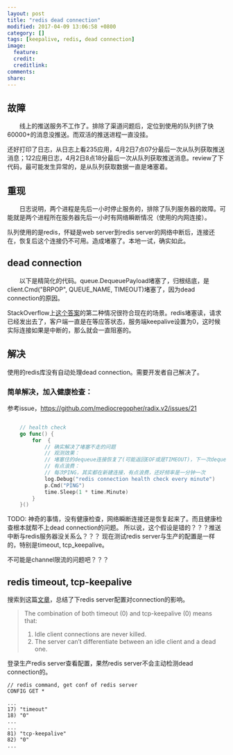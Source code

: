 ```yaml
---
layout: post
title: "redis dead connection"
modified: 2017-04-09 13:06:58 +0800
category: []
tags: [keepalive, redis, dead connection]
image:
  feature: 
  credit: 
  creditlink: 
comments: 
share: 
---
```


## 故障
&emsp;&emsp;线上的推送服务不工作了。排除了渠道问题后，定位到使用的队列挤了快60000+的消息没推送。而双活的推送进程一直没挂。

还好打印了日志，从日志上看235应用，4月2日7点07分最后一次从队列获取推送消息；122应用日志，4月2日8点18分最后一次从队列获取推送消息。review了下代码，最可能发生异常的，是从队列获取数据一直是堵塞着。

## 重现

&emsp;&emsp;日志说明，两个进程是先后一小时停止服务的，排除了队列服务器的故障。可能就是两个进程所在服务器先后一小时有网络瞬断情况（使用的内网连接）。

队列使用的是redis，怀疑是web server到redis server的网络中断后，连接还在，恢复后这个连接仍不可用。造成堵塞了。本地一试，确实如此。

## dead connection
&emsp;&emsp;以下是精简化的代码。queue.DequeuePayload堵塞了，归根结底，是client.Cmd("BRPOP", QUEUE_NAME, TIMEOUT)堵塞了，因为dead connection的原因。

StackOverflow上[这个答案](http://stackoverflow.com/questions/41978922/why-many-libraries-does-not-detect-dead-tcp-connections/41993654)的第二种情况很符合现在的场景。redis堵塞读，请求已经发出去了，客户端一直是在等应答状态，服务端keepalive设置为0，这时候实际连接如果是中断的，那么就会一直阻塞的。


<script src="https://gist.github.com/XUJiahua/a1576b214c3f3f385ccf22379c5f227c.js"></script>

## 解决

使用的redis库没有自动处理dead connection。需要开发者自己解决了。

### 简单解决，加入健康检查：
参考issue，https://github.com/mediocregopher/radix.v2/issues/21

```Go

	// health check
	go func() {
		for  {
			// 确实解决了堵塞不走的问题
			// 观测效果：
			// 堵塞住的dequeue连接恢复了(可能返回EOF或是TIMEOUT)，下一次dequeue就能读取队列消息
			// 有点浪费：
			// 每次PING，其实都在新建连接，有点浪费，还好频率是一分钟一次
			log.Debug("redis connection health check every minute")
			p.Cmd("PING")
			time.Sleep(1 * time.Minute)
		}
	}()
```

TODO:
神奇的事情，没有健康检查，网络瞬断连接还是恢复起来了。而且健康检查根本就帮不上dead connection的问题。
所以说，这个假设是错的？？？推送中断与redis服务器没关系么？？？
现在测试redis server与生产的配置是一样的，特别是timeout, tcp_keepalive。

不可能是channel限流的问题吧？？？

## redis timeout, tcp-keepalive

搜索到这篇[文章](http://rossipedia.com/blog/2014/01/redis-i-like-you-but-youre-crazy/)，总结了下redis server配置对connection的影响。

>The combination of both timeout (0) and tcp-keepalive (0) means that:
> 1. Idle client connections are never killed.
> 1. The server can’t differentiate between an idle client and a dead one.

登录生产redis server查看配置，果然redis server不会主动检测dead connection的。
```
// redis command, get conf of redis server
CONFIG GET *

...
17) "timeout"
18) "0"
...
...
81) "tcp-keepalive"
82) "0"
...
```
